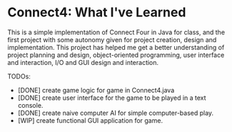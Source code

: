 # Connect4: What I've Learned
This is a simple implementation of Connect Four in Java for class, and the first project with some autonomy given for project creation, design and implementation.
This project has helped me get a better understanding of project planning and design, object-oriented programming, user interface and interaction, I/O and GUI design and interaction.  

TODOs:
- [DONE] create game logic for game in Connect4.java
- [DONE] create user interface for the game to be played in a text console.
- [DONE] create naive computer AI for simple computer-based play.
- [WIP] create functional GUI application for game.
